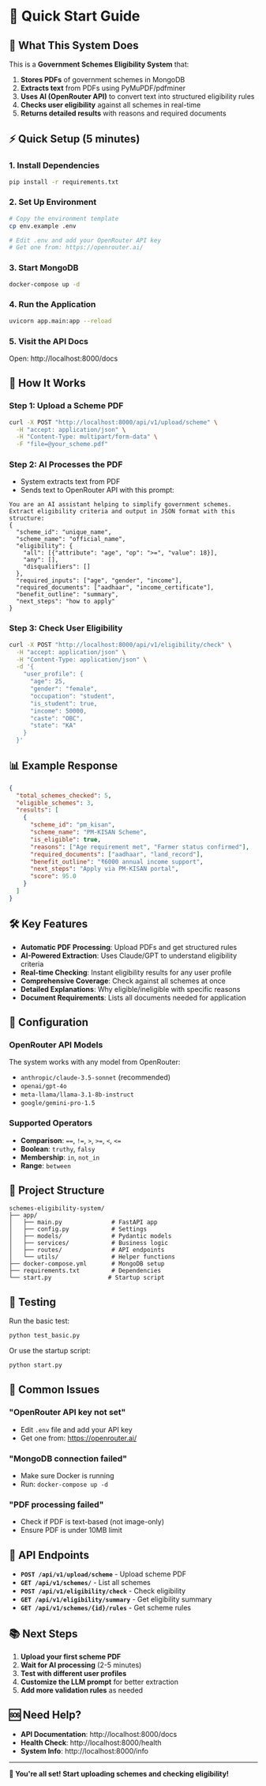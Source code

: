 # 🚀 Quick Start Guide

## 🎯 What This System Does

This is a **Government Schemes Eligibility System** that:

1. **Stores PDFs** of government schemes in MongoDB
2. **Extracts text** from PDFs using PyMuPDF/pdfminer
3. **Uses AI (OpenRouter API)** to convert text into structured eligibility rules
4. **Checks user eligibility** against all schemes in real-time
5. **Returns detailed results** with reasons and required documents

## ⚡ Quick Setup (5 minutes)

### 1. Install Dependencies
```bash
pip install -r requirements.txt
```

### 2. Set Up Environment
```bash
# Copy the environment template
cp env.example .env

# Edit .env and add your OpenRouter API key
# Get one from: https://openrouter.ai/
```

### 3. Start MongoDB
```bash
docker-compose up -d
```

### 4. Run the Application
```bash
uvicorn app.main:app --reload
```

### 5. Visit the API Docs
Open: http://localhost:8000/docs

## 🔄 How It Works

### Step 1: Upload a Scheme PDF
```bash
curl -X POST "http://localhost:8000/api/v1/upload/scheme" \
  -H "accept: application/json" \
  -H "Content-Type: multipart/form-data" \
  -F "file=@your_scheme.pdf"
```

### Step 2: AI Processes the PDF
- System extracts text from PDF
- Sends text to OpenRouter API with this prompt:
```
You are an AI assistant helping to simplify government schemes.
Extract eligibility criteria and output in JSON format with this structure:
{
  "scheme_id": "unique_name",
  "scheme_name": "official_name",
  "eligibility": {
    "all": [{"attribute": "age", "op": ">=", "value": 18}],
    "any": [],
    "disqualifiers": []
  },
  "required_inputs": ["age", "gender", "income"],
  "required_documents": ["aadhaar", "income_certificate"],
  "benefit_outline": "summary",
  "next_steps": "how to apply"
}
```

### Step 3: Check User Eligibility
```bash
curl -X POST "http://localhost:8000/api/v1/eligibility/check" \
  -H "accept: application/json" \
  -H "Content-Type: application/json" \
  -d '{
    "user_profile": {
      "age": 25,
      "gender": "female",
      "occupation": "student",
      "is_student": true,
      "income": 50000,
      "caste": "OBC",
      "state": "KA"
    }
  }'
```

## 📊 Example Response

```json
{
  "total_schemes_checked": 5,
  "eligible_schemes": 3,
  "results": [
    {
      "scheme_id": "pm_kisan",
      "scheme_name": "PM-KISAN Scheme",
      "is_eligible": true,
      "reasons": ["Age requirement met", "Farmer status confirmed"],
      "required_documents": ["aadhaar", "land_record"],
      "benefit_outline": "₹6000 annual income support",
      "next_steps": "Apply via PM-KISAN portal",
      "score": 95.0
    }
  ]
}
```

## 🛠️ Key Features

- **Automatic PDF Processing**: Upload PDFs and get structured rules
- **AI-Powered Extraction**: Uses Claude/GPT to understand eligibility criteria
- **Real-time Checking**: Instant eligibility results for any user profile
- **Comprehensive Coverage**: Check against all schemes at once
- **Detailed Explanations**: Why eligible/ineligible with specific reasons
- **Document Requirements**: Lists all documents needed for application

## 🔧 Configuration

### OpenRouter API Models
The system works with any model from OpenRouter:
- `anthropic/claude-3.5-sonnet` (recommended)
- `openai/gpt-4o`
- `meta-llama/llama-3.1-8b-instruct`
- `google/gemini-pro-1.5`

### Supported Operators
- **Comparison**: `==`, `!=`, `>`, `>=`, `<`, `<=`
- **Boolean**: `truthy`, `falsy`
- **Membership**: `in`, `not_in`
- **Range**: `between`

## 📁 Project Structure

```
schemes-eligibility-system/
├── app/
│   ├── main.py              # FastAPI app
│   ├── config.py            # Settings
│   ├── models/              # Pydantic models
│   ├── services/            # Business logic
│   ├── routes/              # API endpoints
│   └── utils/               # Helper functions
├── docker-compose.yml       # MongoDB setup
├── requirements.txt         # Dependencies
└── start.py                # Startup script
```

## 🧪 Testing

Run the basic test:
```bash
python test_basic.py
```

Or use the startup script:
```bash
python start.py
```

## 🚨 Common Issues

### "OpenRouter API key not set"
- Edit `.env` file and add your API key
- Get one from: https://openrouter.ai/

### "MongoDB connection failed"
- Make sure Docker is running
- Run: `docker-compose up -d`

### "PDF processing failed"
- Check if PDF is text-based (not image-only)
- Ensure PDF is under 10MB limit

## 🔗 API Endpoints

- **`POST /api/v1/upload/scheme`** - Upload scheme PDF
- **`GET /api/v1/schemes/`** - List all schemes
- **`POST /api/v1/eligibility/check`** - Check eligibility
- **`GET /api/v1/eligibility/summary`** - Get eligibility summary
- **`GET /api/v1/schemes/{id}/rules`** - Get scheme rules

## 📚 Next Steps

1. **Upload your first scheme PDF**
2. **Wait for AI processing** (2-5 minutes)
3. **Test with different user profiles**
4. **Customize the LLM prompt** for better extraction
5. **Add more validation rules** as needed

## 🆘 Need Help?

- **API Documentation**: http://localhost:8000/docs
- **Health Check**: http://localhost:8000/health
- **System Info**: http://localhost:8000/info

---

**🎉 You're all set! Start uploading schemes and checking eligibility!**

